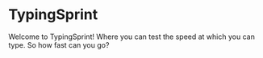 # TypingSprint
Welcome to TypingSprint! Where you can test the speed at which you can type. So how fast can you go?
